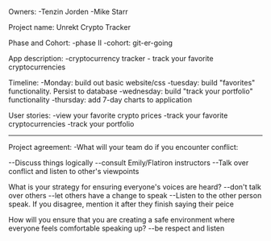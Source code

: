 Owners:
-Tenzin Jorden
-Mike Starr

Project name: Unrekt Crypto Tracker

Phase and Cohort:
-phase II
-cohort: git-er-going

App description:
-cryptocurrency tracker - track your favorite cryptocurrencies

Timeline:
-Monday: build out basic website/css
-tuesday: build "favorites" functionality. Persist to database
-wednesday: build "track your portfolio" functionality
-thursday: add 7-day charts to application

User stories:
-view your favorite crypto prices
-track your favorite cryptocurrencies
-track your portfolio


----

Project agreement:
-What will your team do if you encounter conflict:
<!-- process to resolve conflicts-->
--Discuss things logically
--consult Emily/Flatiron instructors
--Talk over conflict and listen to other's viewpoints

What is your strategy for ensuring everyone's voices are heard? 
--don't talk over others
--let others have a change to speak
--Listen to the other person speak. If you disagree, mention it after they finish saying their peice

How will you ensure that you are creating a safe environment where everyone feels comfortable speaking up? 
--be respect and listen